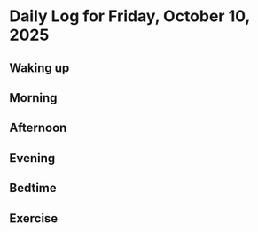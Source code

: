 # Daily Log for Friday, October 10, 2025

## Waking up

## Morning

## Afternoon

## Evening

## Bedtime

## Exercise
